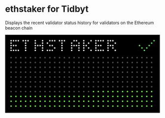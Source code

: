 # ethstaker for Tidbyt

Displays the recent validator status history for validators on the Ethereum beacon chain

![ethstaker for Tidbyt](screenshot.png)
